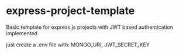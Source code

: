 # express-project-template

Basic template for express.js projects with JWT based authentication implemented

just create a .env file with: MONGO_URI, JWT_SECRET_KEY
